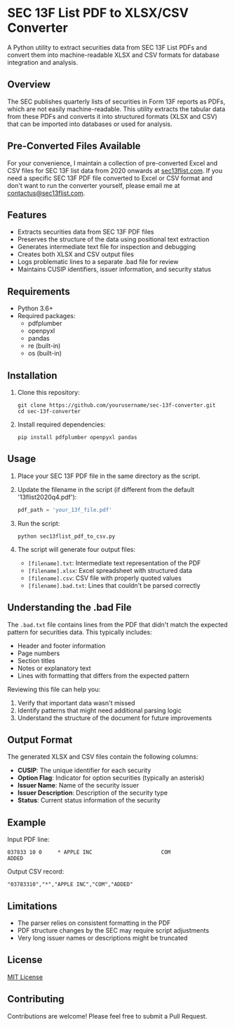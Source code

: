 # SEC 13F List PDF to XLSX/CSV Converter

A Python utility to extract securities data from SEC 13F List PDFs and convert them into machine-readable XLSX and CSV formats for database integration and analysis.

## Overview

The SEC publishes quarterly lists of securities in Form 13F reports as PDFs, which are not easily machine-readable. This utility extracts the tabular data from these PDFs and converts it into structured formats (XLSX and CSV) that can be imported into databases or used for analysis.

## Pre-Converted Files Available

For your convenience, I maintain a collection of pre-converted Excel and CSV files for SEC 13F list data from 2020 onwards at [sec13flist.com](http://sec13flist.com). If you need a specific SEC 13F PDF file converted to Excel or CSV format and don't want to run the converter yourself, please email me at contactus@sec13flist.com.

## Features

- Extracts securities data from SEC 13F PDF files
- Preserves the structure of the data using positional text extraction
- Generates intermediate text file for inspection and debugging
- Creates both XLSX and CSV output files
- Logs problematic lines to a separate .bad file for review
- Maintains CUSIP identifiers, issuer information, and security status

## Requirements

- Python 3.6+
- Required packages:
  - pdfplumber
  - openpyxl
  - pandas
  - re (built-in)
  - os (built-in)

## Installation

1. Clone this repository:
   ```
   git clone https://github.com/yourusername/sec-13f-converter.git
   cd sec-13f-converter
   ```

2. Install required dependencies:
   ```
   pip install pdfplumber openpyxl pandas
   ```

## Usage

1. Place your SEC 13F PDF file in the same directory as the script.

2. Update the filename in the script (if different from the default '13flist2020q4.pdf'):
   ```python
   pdf_path = 'your_13f_file.pdf'
   ```

3. Run the script:
   ```
   python sec13flist_pdf_to_csv.py
   ```

4. The script will generate four output files:
   - `[filename].txt`: Intermediate text representation of the PDF
   - `[filename].xlsx`: Excel spreadsheet with structured data
   - `[filename].csv`: CSV file with properly quoted values
   - `[filename].bad.txt`: Lines that couldn't be parsed correctly

## Understanding the .bad File

The `.bad.txt` file contains lines from the PDF that didn't match the expected pattern for securities data. This typically includes:

- Header and footer information
- Page numbers
- Section titles
- Notes or explanatory text
- Lines with formatting that differs from the expected pattern

Reviewing this file can help you:
1. Verify that important data wasn't missed
2. Identify patterns that might need additional parsing logic
3. Understand the structure of the document for future improvements

## Output Format

The generated XLSX and CSV files contain the following columns:

- **CUSIP**: The unique identifier for each security
- **Option Flag**: Indicator for option securities (typically an asterisk)
- **Issuer Name**: Name of the security issuer
- **Issuer Description**: Description of the security type
- **Status**: Current status information of the security

## Example

Input PDF line:
```
037833 10 0     * APPLE INC                      COM                 ADDED
```

Output CSV record:
```
"03783310","*","APPLE INC","COM","ADDED"
```

## Limitations

- The parser relies on consistent formatting in the PDF
- PDF structure changes by the SEC may require script adjustments
- Very long issuer names or descriptions might be truncated

## License

[MIT License](LICENSE)

## Contributing

Contributions are welcome! Please feel free to submit a Pull Request.
